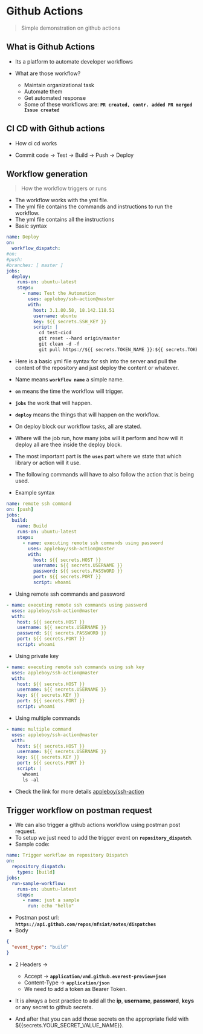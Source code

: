 # Github Actions

> Simple demonstration on github actions

## What is Github Actions

- Its a platform to automate developer workflows

- What are those workflow?
  - Maintain organizational task
  - Automate them
  - Get automated response
  - Some of these workflows are: **`PR created, contr. added PR merged Issue created`**

## CI CD with Github actions

- How ci cd works

- Commit code -> Test -> Build -> Push -> Deploy

## Workflow generation

> How the workflow triggers or runs

- The workflow works with the yml file.
- The yml file contains the commands and instructions to run the workflow.
- The yml file contains all the instructions
- Basic syntax

```yml
name: Deploy
on:
  workflow_dispatch:
#on:
#push:
#branches: [ master ]
jobs:
  deploy:
    runs-on: ubuntu-latest
    steps:
      - name: Test the Automation
        uses: appleboy/ssh-action@master
        with:
          host: 3.1.80.58, 18.142.118.51
          username: ubuntu
          key: ${{ secrets.SSH_KEY }}
          script: |
            cd test-cicd 
            git reset --hard origin/master 
            git clean -d -f 
            git pull https://${{ secrets.TOKEN_NAME }}:${{ secrets.TOKEN }}@github.com/mfsiat/test-cicd.git
```

- Here is a basic yml file syntax for ssh into the server and pull the content of the repository and just deploy the content or whatever.
- Name means **`workflow name`** a simple name.
- **`on`** means the time the workflow will trigger.
- **`jobs`** the work that will happen.
- **`deploy`** means the things that will happen on the workflow.
- On deploy block our workflow tasks, all are stated.
- Where will the job run, how many jobs will it perform and how will it deploy all are thee inside the deploy block.
- The most important part is the **`uses`** part where we state that which library or action will it use.
- The following commands will have to also follow the action that is being used.

- Example syntax

```yml
name: remote ssh command
on: [push]
jobs:
  build:
    name: Build
    runs-on: ubuntu-latest
    steps:
      - name: executing remote ssh commands using password
        uses: appleboy/ssh-action@master
        with:
          host: ${{ secrets.HOST }}
          username: ${{ secrets.USERNAME }}
          password: ${{ secrets.PASSWORD }}
          port: ${{ secrets.PORT }}
          script: whoami
```

- Using remote ssh commands and password

```yml
- name: executing remote ssh commands using password
  uses: appleboy/ssh-action@master
  with:
    host: ${{ secrets.HOST }}
    username: ${{ secrets.USERNAME }}
    password: ${{ secrets.PASSWORD }}
    port: ${{ secrets.PORT }}
    script: whoami
```

- Using private key

```yml
- name: executing remote ssh commands using ssh key
  uses: appleboy/ssh-action@master
  with:
    host: ${{ secrets.HOST }}
    username: ${{ secrets.USERNAME }}
    key: ${{ secrets.KEY }}
    port: ${{ secrets.PORT }}
    script: whoami
```

- Using multiple commands

```yml
- name: multiple command
  uses: appleboy/ssh-action@master
  with:
    host: ${{ secrets.HOST }}
    username: ${{ secrets.USERNAME }}
    key: ${{ secrets.KEY }}
    port: ${{ secrets.PORT }}
    script: |
      whoami
      ls -al
```

- Check the link for more details [appleboy/ssh-action](https://github.com/appleboy/ssh-action)

## Trigger workflow on postman request

- We can also trigger a github actions workflow using postman post request.
- To setup we just need to add the trigger event on **`repository_dispatch`**.
- Sample code:

```yml
name: Trigger workflow on repository Dispatch
on:
  repository_dispatch:
    types: [build]
jobs:
  run-sample-workflow:
    runs-on: ubuntu-latest
    steps:
      - name: just a sample
        run: echo "hello"
```

- Postman post url: **`https://api.github.com/repos/mfsiat/notes/dispatches`**
- Body

```json
{
  "event_type": "build"
}
```

- 2 Headers ->
  - Accept -> **`application/vnd.github.everest-preview+json`**
  - Content-Type -> **`application/json`**
  - We need to add a token as Bearer Token.

- It is always a best practice to add all the **ip**, **username**, **password**, **keys** or any secret to github secrets. 
- And after that you can add those secrets on the appropriate field with ${{secrets.YOUR_SECRET_VALUE_NAME}}.